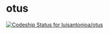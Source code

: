 otus
====
[ ![Codeship Status for luisantonioa/otus](https://www.codeship.io/projects/ab54a6a0-4586-0130-de68-123138101d36/status?branch=master)](https://www.codeship.io/projects/1167)